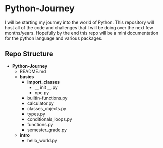 # Python-Journey
I will be starting my journey into the world of Python. This repository will host all of the code and challenges that I will be doing over the next few months/years. Hopefully by the end this repo will be a mini documentation for the python language and various packages.

## Repo Structure
- __Python-Journey__
  - README.md
  - __basics__
      - __import_classes__
          - __ init __.py
          - npc.py
    - builtin-functions.py
    - calculator.py
    - classes_objects.py
    - types.py
    - conditionals_loops.py
    - functions.py
    - semester_grade.py
  - __intro__
    - hello_world.py
